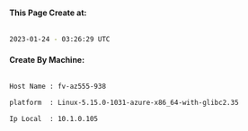 
   
#### This Page Create at:

```bash

2023-01-24 - 03:26:29 UTC

```

#### Create By Machine:

```bash

Host Name : fv-az555-938

platform  : Linux-5.15.0-1031-azure-x86_64-with-glibc2.35

Ip Local  : 10.1.0.105

```

